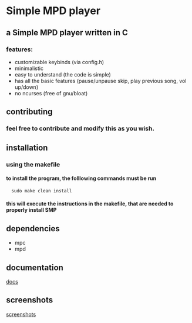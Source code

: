 # Simple MPD player
## a Simple MPD player written in C

### features:
- customizable keybinds (via config.h)
- minimalistic
- easy to understand (the code is simple)
- has all the basic features (pause/unpause skip, play previous song, vol up/down)
- no ncurses (free of gnu/bloat)

## contributing
### feel free to contribute and modify this as you wish.

## installation
### using the makefile 
#### to install the program, the folllowing commands must be run
```  sudo make clean install```
#### this will execute the instructions in the makefile, that are needed to properly install SMP
## dependencies
- mpc
- mpd

## documentation
[docs](KEYBINDS.md)

## screenshots 
[screenshots](SCREENSHOTS.md)
